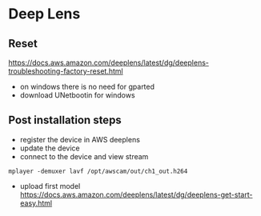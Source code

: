 # Deep Lens 

## Reset 
https://docs.aws.amazon.com/deeplens/latest/dg/deeplens-troubleshooting-factory-reset.html
- on windows there is no need for gparted 
- download UNetbootin for windows 


## Post installation steps
- register the device in AWS deeplens
- update the device 
- connect to the device and view stream 
```
mplayer -demuxer lavf /opt/awscam/out/ch1_out.h264
```
- upload first model 
https://docs.aws.amazon.com/deeplens/latest/dg/deeplens-get-start-easy.html
